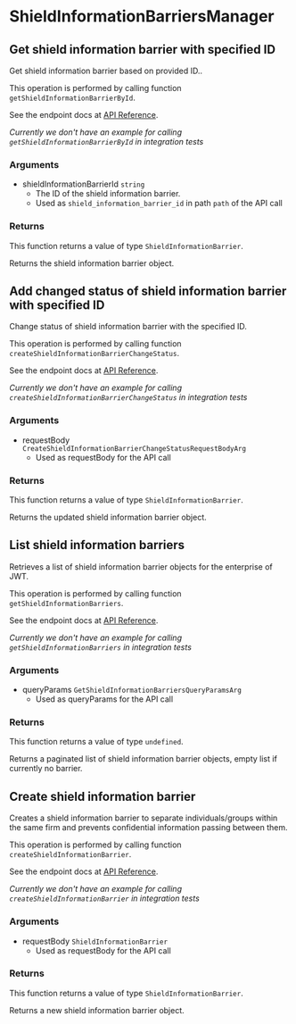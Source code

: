 # ShieldInformationBarriersManager

## Get shield information barrier with specified ID

Get shield information barrier based on provided ID..

This operation is performed by calling function `getShieldInformationBarrierById`.

See the endpoint docs at
[API Reference](https://developer.box.com/reference/get-shield-information-barriers-id/).

*Currently we don't have an example for calling `getShieldInformationBarrierById` in integration tests*

### Arguments

- shieldInformationBarrierId `string`
  - The ID of the shield information barrier.
  - Used as `shield_information_barrier_id` in path `path` of the API call


### Returns

This function returns a value of type `ShieldInformationBarrier`.

Returns the shield information barrier object.


## Add changed status of shield information barrier with specified ID

Change status of shield information barrier with the specified ID.

This operation is performed by calling function `createShieldInformationBarrierChangeStatus`.

See the endpoint docs at
[API Reference](https://developer.box.com/reference/post-shield-information-barriers-change-status/).

*Currently we don't have an example for calling `createShieldInformationBarrierChangeStatus` in integration tests*

### Arguments

- requestBody `CreateShieldInformationBarrierChangeStatusRequestBodyArg`
  - Used as requestBody for the API call


### Returns

This function returns a value of type `ShieldInformationBarrier`.

Returns the updated shield information barrier object.


## List shield information barriers

Retrieves a list of shield information barrier objects
for the enterprise of JWT.

This operation is performed by calling function `getShieldInformationBarriers`.

See the endpoint docs at
[API Reference](https://developer.box.com/reference/get-shield-information-barriers/).

*Currently we don't have an example for calling `getShieldInformationBarriers` in integration tests*

### Arguments

- queryParams `GetShieldInformationBarriersQueryParamsArg`
  - Used as queryParams for the API call


### Returns

This function returns a value of type `undefined`.

Returns a paginated list of
shield information barrier objects,
empty list if currently no barrier.


## Create shield information barrier

Creates a shield information barrier to
separate individuals/groups within the same
firm and prevents confidential information passing between them.

This operation is performed by calling function `createShieldInformationBarrier`.

See the endpoint docs at
[API Reference](https://developer.box.com/reference/post-shield-information-barriers/).

*Currently we don't have an example for calling `createShieldInformationBarrier` in integration tests*

### Arguments

- requestBody `ShieldInformationBarrier`
  - Used as requestBody for the API call


### Returns

This function returns a value of type `ShieldInformationBarrier`.

Returns a new shield information barrier object.


